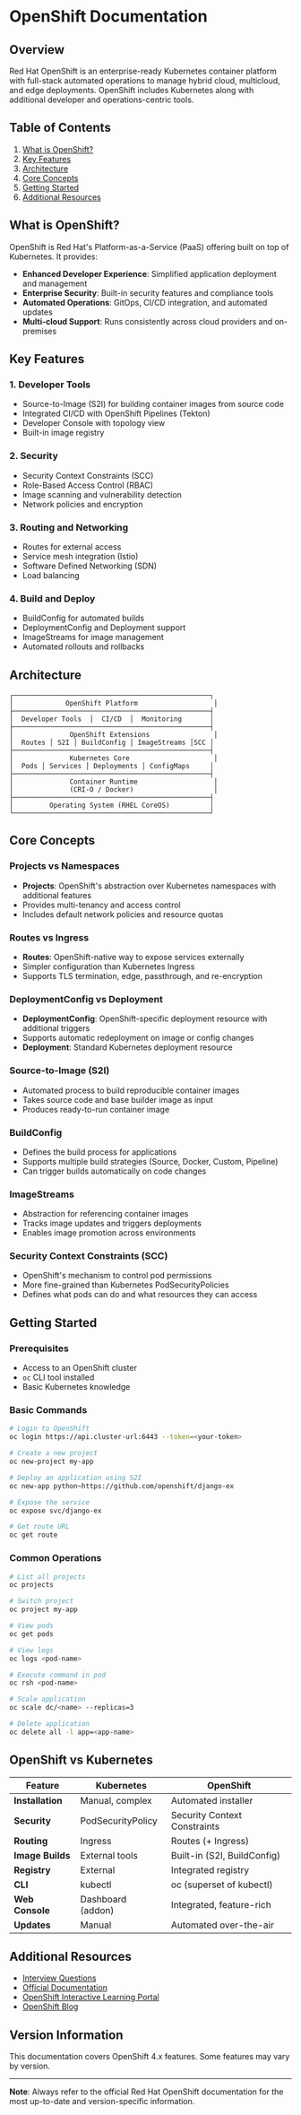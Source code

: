 # OpenShift Documentation

## Overview

Red Hat OpenShift is an enterprise-ready Kubernetes container platform with full-stack automated operations to manage hybrid cloud, multicloud, and edge deployments. OpenShift includes Kubernetes along with additional developer and operations-centric tools.

## Table of Contents

1. [What is OpenShift?](#what-is-openshift)
2. [Key Features](#key-features)
3. [Architecture](#architecture)
4. [Core Concepts](#core-concepts)
5. [Getting Started](#getting-started)
6. [Additional Resources](#additional-resources)

## What is OpenShift?

OpenShift is Red Hat's Platform-as-a-Service (PaaS) offering built on top of Kubernetes. It provides:

- **Enhanced Developer Experience**: Simplified application deployment and management
- **Enterprise Security**: Built-in security features and compliance tools
- **Automated Operations**: GitOps, CI/CD integration, and automated updates
- **Multi-cloud Support**: Runs consistently across cloud providers and on-premises

## Key Features

### 1. **Developer Tools**
- Source-to-Image (S2I) for building container images from source code
- Integrated CI/CD with OpenShift Pipelines (Tekton)
- Developer Console with topology view
- Built-in image registry

### 2. **Security**
- Security Context Constraints (SCC)
- Role-Based Access Control (RBAC)
- Image scanning and vulnerability detection
- Network policies and encryption

### 3. **Routing and Networking**
- Routes for external access
- Service mesh integration (Istio)
- Software Defined Networking (SDN)
- Load balancing

### 4. **Build and Deploy**
- BuildConfig for automated builds
- DeploymentConfig and Deployment support
- ImageStreams for image management
- Automated rollouts and rollbacks

## Architecture

```
┌─────────────────────────────────────────────────┐
│             OpenShift Platform                   │
├─────────────────────────────────────────────────┤
│  Developer Tools  │  CI/CD  │  Monitoring       │
├─────────────────────────────────────────────────┤
│              OpenShift Extensions                │
│  Routes │ S2I │ BuildConfig │ ImageStreams │SCC │
├─────────────────────────────────────────────────┤
│              Kubernetes Core                     │
│  Pods │ Services │ Deployments │ ConfigMaps     │
├─────────────────────────────────────────────────┤
│              Container Runtime                   │
│              (CRI-O / Docker)                    │
├─────────────────────────────────────────────────┤
│         Operating System (RHEL CoreOS)          │
└─────────────────────────────────────────────────┘
```

## Core Concepts

### Projects vs Namespaces
- **Projects**: OpenShift's abstraction over Kubernetes namespaces with additional features
- Provides multi-tenancy and access control
- Includes default network policies and resource quotas

### Routes vs Ingress
- **Routes**: OpenShift-native way to expose services externally
- Simpler configuration than Kubernetes Ingress
- Supports TLS termination, edge, passthrough, and re-encryption

### DeploymentConfig vs Deployment
- **DeploymentConfig**: OpenShift-specific deployment resource with additional triggers
- Supports automatic redeployment on image or config changes
- **Deployment**: Standard Kubernetes deployment resource

### Source-to-Image (S2I)
- Automated process to build reproducible container images
- Takes source code and base builder image as input
- Produces ready-to-run container image

### BuildConfig
- Defines the build process for applications
- Supports multiple build strategies (Source, Docker, Custom, Pipeline)
- Can trigger builds automatically on code changes

### ImageStreams
- Abstraction for referencing container images
- Tracks image updates and triggers deployments
- Enables image promotion across environments

### Security Context Constraints (SCC)
- OpenShift's mechanism to control pod permissions
- More fine-grained than Kubernetes PodSecurityPolicies
- Defines what pods can do and what resources they can access

## Getting Started

### Prerequisites
- Access to an OpenShift cluster
- `oc` CLI tool installed
- Basic Kubernetes knowledge

### Basic Commands

```bash
# Login to OpenShift
oc login https://api.cluster-url:6443 --token=<your-token>

# Create a new project
oc new-project my-app

# Deploy an application using S2I
oc new-app python~https://github.com/openshift/django-ex

# Expose the service
oc expose svc/django-ex

# Get route URL
oc get route
```

### Common Operations

```bash
# List all projects
oc projects

# Switch project
oc project my-app

# View pods
oc get pods

# View logs
oc logs <pod-name>

# Execute command in pod
oc rsh <pod-name>

# Scale application
oc scale dc/<name> --replicas=3

# Delete application
oc delete all -l app=<app-name>
```

## OpenShift vs Kubernetes

| Feature | Kubernetes | OpenShift |
|---------|-----------|-----------|
| **Installation** | Manual, complex | Automated installer |
| **Security** | PodSecurityPolicy | Security Context Constraints |
| **Routing** | Ingress | Routes (+ Ingress) |
| **Image Builds** | External tools | Built-in (S2I, BuildConfig) |
| **Registry** | External | Integrated registry |
| **CLI** | kubectl | oc (superset of kubectl) |
| **Web Console** | Dashboard (addon) | Integrated, feature-rich |
| **Updates** | Manual | Automated over-the-air |

## Additional Resources

- [Interview Questions](./OpenShift-Interview-Questions.md)
- [Official Documentation](https://docs.openshift.com/)
- [OpenShift Interactive Learning Portal](https://learn.openshift.com/)
- [OpenShift Blog](https://www.openshift.com/blog)

## Version Information

This documentation covers OpenShift 4.x features. Some features may vary by version.

---

**Note**: Always refer to the official Red Hat OpenShift documentation for the most up-to-date and version-specific information.

